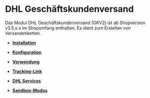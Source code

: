 # DHL Geschäftskundenversand 

Das Modul DHL Geschäftskundenversand \(GKV2\) ist ab Shopversion v3.5.x.x im Shopumfang enthalten. Es dient zum Erstellen von Versandetiketten.

-   **[Installation](7_7_1_Installation.md)**  

-   **[Konfiguration](7_7_2_Konfiguration.md)**  

-   **[Verwendung](7_7_3_Verwendung.md)**  

-   **[Tracking-Link](7_7_4_Tracking_Link.md)**  

-   **[DHL Services](7_7_5_DHLServices.md)**  

-   **[Sandbox-Modus](7_7_6_Sandbox_Modus.md)**  




